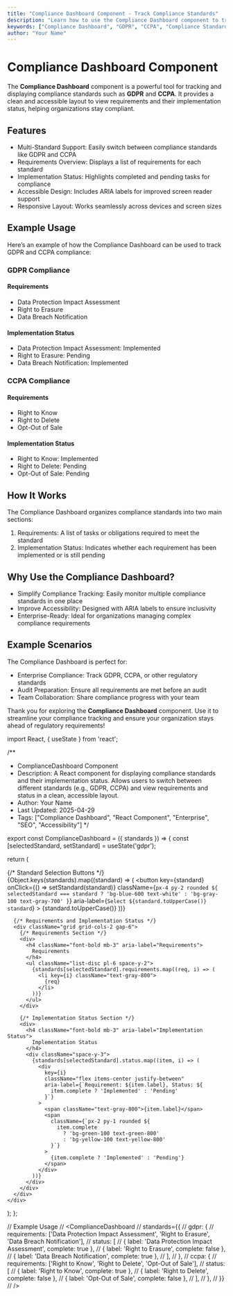 ```yaml
---
title: "Compliance Dashboard Component - Track Compliance Standards"
description: "Learn how to use the Compliance Dashboard component to track and display compliance standards like GDPR and CCPA. View requirements and implementation status in a clean, accessible layout."
keywords: ["Compliance Dashboard", "GDPR", "CCPA", "Compliance Standards", "Accessibility", "Enterprise"]
author: "Your Name"
---
```


# Compliance Dashboard Component

The **Compliance Dashboard** component is a powerful tool for tracking and displaying compliance standards such as **GDPR** and **CCPA**. It provides a clean and accessible layout to view requirements and their implementation status, helping organizations stay compliant.

## Features

* Multi-Standard Support: Easily switch between compliance standards like GDPR and CCPA
* Requirements Overview: Displays a list of requirements for each standard
* Implementation Status: Highlights completed and pending tasks for compliance
* Accessible Design: Includes ARIA labels for improved screen reader support
* Responsive Layout: Works seamlessly across devices and screen sizes

## Example Usage

Here’s an example of how the Compliance Dashboard can be used to track GDPR and CCPA compliance:

### GDPR Compliance

#### Requirements

* Data Protection Impact Assessment
* Right to Erasure
* Data Breach Notification

#### Implementation Status

* Data Protection Impact Assessment: Implemented
* Right to Erasure: Pending
* Data Breach Notification: Implemented

### CCPA Compliance

#### Requirements

* Right to Know
* Right to Delete
* Opt-Out of Sale

#### Implementation Status

* Right to Know: Implemented
* Right to Delete: Pending
* Opt-Out of Sale: Pending

## How It Works

The Compliance Dashboard organizes compliance standards into two main sections:

1. Requirements: A list of tasks or obligations required to meet the standard
2. Implementation Status: Indicates whether each requirement has been implemented or is still pending

## Why Use the Compliance Dashboard?

* Simplify Compliance Tracking: Easily monitor multiple compliance standards in one place
* Improve Accessibility: Designed with ARIA labels to ensure inclusivity
* Enterprise-Ready: Ideal for organizations managing complex compliance requirements

## Example Scenarios

The Compliance Dashboard is perfect for:

* Enterprise Compliance: Track GDPR, CCPA, or other regulatory standards
* Audit Preparation: Ensure all requirements are met before an audit
* Team Collaboration: Share compliance progress with your team

Thank you for exploring the **Compliance Dashboard** component. Use it to streamline your compliance tracking and ensure your organization stays ahead of regulatory requirements!

import React, { useState } from 'react';

/**
 * ComplianceDashboard Component
 * Description: A React component for displaying compliance standards and their implementation status. Allows users to switch between different standards (e.g., GDPR, CCPA) and view requirements and status in a clean, accessible layout.
 * Author: Your Name
 * Last Updated: 2025-04-29
 * Tags: ["Compliance Dashboard", "React Component", "Enterprise", "SEO", "Accessibility"]
 */

export const ComplianceDashboard = ({ standards }) => {
  const [selectedStandard, setStandard] = useState('gdpr');

  return (
    <div className="bg-white rounded-lg shadow-sm p-6">
      {/* Standard Selection Buttons */}
      <div className="flex space-x-4 mb-6" aria-label="Compliance Standards">
        {Object.keys(standards).map((standard) => (
          <button
            key={standard}
            onClick={() => setStandard(standard)}
            className={`px-4 py-2 rounded ${
              selectedStandard === standard
                ? 'bg-blue-600 text-white'
                : 'bg-gray-100 text-gray-700'
            }`}
            aria-label={`Select ${standard.toUpperCase()} standard`}
          >
            {standard.toUpperCase()}
          </button>
        ))}
      </div>

      {/* Requirements and Implementation Status */}
      <div className="grid grid-cols-2 gap-6">
        {/* Requirements Section */}
        <div>
          <h4 className="font-bold mb-3" aria-label="Requirements">
            Requirements
          </h4>
          <ul className="list-disc pl-6 space-y-2">
            {standards[selectedStandard].requirements.map((req, i) => (
              <li key={i} className="text-gray-800">
                {req}
              </li>
            ))}
          </ul>
        </div>

        {/* Implementation Status Section */}
        <div>
          <h4 className="font-bold mb-3" aria-label="Implementation Status">
            Implementation Status
          </h4>
          <div className="space-y-3">
            {standards[selectedStandard].status.map((item, i) => (
              <div
                key={i}
                className="flex items-center justify-between"
                aria-label={`Requirement: ${item.label}, Status: ${
                  item.complete ? 'Implemented' : 'Pending'
                }`}
              >
                <span className="text-gray-800">{item.label}</span>
                <span
                  className={`px-2 py-1 rounded ${
                    item.complete
                      ? 'bg-green-100 text-green-800'
                      : 'bg-yellow-100 text-yellow-800'
                  }`}
                >
                  {item.complete ? 'Implemented' : 'Pending'}
                </span>
              </div>
            ))}
          </div>
        </div>
      </div>
    </div>
  );
};

// Example Usage
// <ComplianceDashboard
//   standards={{
//     gdpr: {
//       requirements: ['Data Protection Impact Assessment', 'Right to Erasure', 'Data Breach Notification'],
//       status: [
//         { label: 'Data Protection Impact Assessment', complete: true },
//         { label: 'Right to Erasure', complete: false },
//         { label: 'Data Breach Notification', complete: true },
//       ],
//     },
//     ccpa: {
//       requirements: ['Right to Know', 'Right to Delete', 'Opt-Out of Sale'],
//       status: [
//         { label: 'Right to Know', complete: true },
//         { label: 'Right to Delete', complete: false },
//         { label: 'Opt-Out of Sale', complete: false },
//       ],
//     },
//   }}
// />